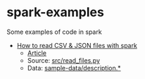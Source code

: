 # spark-examples

Some examples of code in spark
- [How to read CSV & JSON files with spark](http://kavita-ganesan.com/reading-csv-and-json-files-in-spark/)
  - [Article](http://kavita-ganesan.com/reading-csv-and-json-files-in-spark/)
  - Source: [src/read_files.py](src/read_files.py)
  - Data: [sample-data/description.*](sample-data/)
